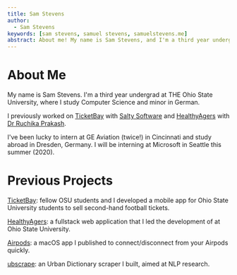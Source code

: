 ```yaml
---
title: Sam Stevens
author:
  - Sam Stevens
keywords: [sam stevens, samuel stevens, samuelstevens.me]
abstract: About me! My name is Sam Stevens, and I'm a third year undergrad at THE Ohio State University.
---
```


# About Me

My name is Sam Stevens. I'm a third year undergrad at THE Ohio State University, where I study Computer Science and minor in German. 

I previously worked on [TicketBay](/projects/ticketbay) with [Salty Software](https://salty.software) and [HealthyAgers](/projects/healthyagers) with [Dr Ruchika Prakash](https://psychology.osu.edu/people/prakash.30). 

I've been lucky to intern at GE Aviation (twice!) in Cincinnati and study abroad in Dresden, Germany. I will be interning at Microsoft in Seattle this summer (2020). 

# Previous Projects

[TicketBay](/projects/ticketbay): fellow OSU students and I developed a mobile app for Ohio State University students to sell second-hand football tickets.

[HealthyAgers](/projects/healthyagers): a fullstack web application that I led the development of at Ohio State University.

[Airpods](/projects/airpods): a macOS app I published to connect/disconnect from your Airpods quickly.

[ubscrape](/projects/ubscrape): an Urban Dictionary scraper I built, aimed at NLP research.
